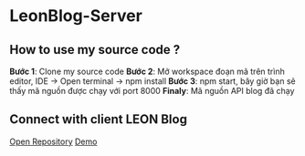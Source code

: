 # LeonBlog-Server

## How to use my source code ?
**Bước 1**: Clone my source code
**Bước 2**: Mở workspace đoạn mã trên trình editor, IDE -> Open terminal -> npm install
**Bước 3**: npm start, bây giờ bạn sẽ thấy mã nguồn được chạy với port 8000
**Finaly**: Mã nguồn API blog đã chạy

## Connect with client LEON Blog

[Open Repository](https://github.com/duongductrong/leon)
[Demo](https://leon-sand.firebaseapp.com/)
